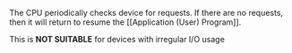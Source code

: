 The CPU periodically checks device for requests. If there are no requests, then it will return to resume the [[Application (User) Program]].

This is **NOT SUITABLE** for devices with irregular I/O usage